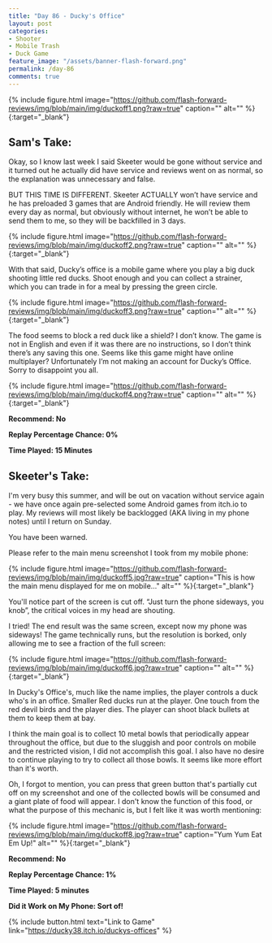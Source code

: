 ```yaml
---
title: "Day 86 - Ducky's Office"
layout: post
categories:
- Shooter
- Mobile Trash
- Duck Game
feature_image: "/assets/banner-flash-forward.png"
permalink: /day-86
comments: true
---
```


{% include figure.html image="https://github.com/flash-forward-reviews/img/blob/main/img/duckoff1.png?raw=true" caption="" alt="" %}{:target="_blank"}

## Sam's Take:

Okay, so I know last week I said Skeeter would be gone without service and it turned out he actually did have service and reviews went on as normal, so the explanation was unnecessary and false.

BUT THIS TIME IS DIFFERENT. Skeeter ACTUALLY won’t have service and he has preloaded 3 games that are Android friendly. He will review them every day as normal, but obviously without internet, he won’t be able to send them to me, so they will be backfilled in 3 days.

{% include figure.html image="https://github.com/flash-forward-reviews/img/blob/main/img/duckoff2.png?raw=true" caption="" alt="" %}{:target="_blank"}

With that said, Ducky’s office is a mobile game where you play a big duck shooting little red ducks. Shoot enough and you can collect a strainer, which you can trade in for a meal by pressing the green circle.

{% include figure.html image="https://github.com/flash-forward-reviews/img/blob/main/img/duckoff3.png?raw=true" caption="" alt="" %}{:target="_blank"}

The food seems to block a red duck like a shield? I don’t know. The game is not in English and even if it was there are no instructions, so I don’t think there’s any saving this one. Seems like this game might have online multiplayer? Unfortunately I’m not making an account for Ducky’s Office. Sorry to disappoint you all.

{% include figure.html image="https://github.com/flash-forward-reviews/img/blob/main/img/duckoff4.png?raw=true" caption="" alt="" %}{:target="_blank"}

**Recommend: No**

**Replay Percentage Chance: 0%**

**Time Played: 15 Minutes**

## Skeeter's Take:

I'm very busy this summer, and will be out on vacation without service again - we have once again pre-selected some Android games from itch.io to play.
My reviews will most likely be backlogged (AKA living in my phone notes) until I return on Sunday.

You have been warned. 

Please refer to the main menu screenshot I took from my mobile phone:

{% include figure.html image="https://github.com/flash-forward-reviews/img/blob/main/img/duckoff5.jpg?raw=true" caption="This is how the main menu displayed for me on mobile…" alt="" %}{:target="_blank"}

You'll notice part of the screen is cut off. “Just turn the phone sideways, you knob”, the critical voices in my head are shouting. 

I tried! The end result was the same screen, except now my phone was sideways! The game technically runs, but the resolution is borked, only allowing me to see a fraction of the full screen:

{% include figure.html image="https://github.com/flash-forward-reviews/img/blob/main/img/duckoff6.jpg?raw=true" caption="" alt="" %}{:target="_blank"}

In Ducky's Office's, much like the name implies, the player controls a duck who's in an office. Smaller Red ducks run at the player. One touch from the red devil birds and the player dies. The player can shoot black bullets at them to keep them at bay. 

I think the main goal is to collect 10 metal bowls that periodically appear throughout the office, but due to the sluggish and poor controls on mobile and the restricted vision, I did not accomplish this goal.  I also have no desire to continue playing to try to collect all those bowls. It seems like more effort than it's worth. 

Oh, I forgot to mention, you can press that green button that's partially cut off on my screenshot and one of the collected bowls will be consumed and a giant plate of food will appear. I don't know the function of this food, or what the purpose of this mechanic is, but I felt like it was worth mentioning:

{% include figure.html image="https://github.com/flash-forward-reviews/img/blob/main/img/duckoff8.jpg?raw=true" caption="Yum Yum Eat Em Up!" alt="" %}{:target="_blank"}

**Recommend: No** 

**Replay Percentage Chance: 1%**

**Time Played: 5 minutes**

**Did it Work on My Phone: Sort of!**

{% include button.html text="Link to Game" link="https://ducky38.itch.io/duckys-offices" %}